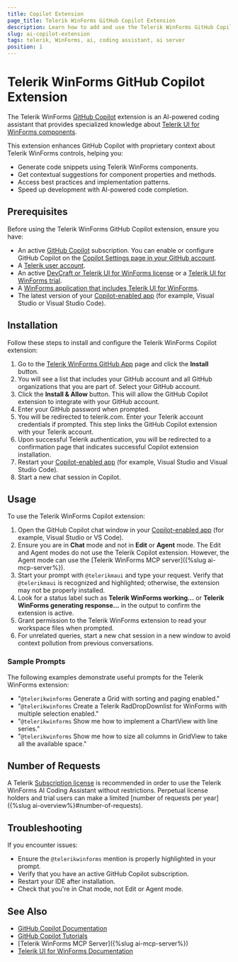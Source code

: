 ```yaml
---
title: Copilot Extension
page_title: Telerik WinForms GitHub Copilot Extension
description: Learn how to add and use the Telerik WinForms GitHub Copilot extension as a WinForms AI coding assistant and code generator for better developer productivity. The Telerik WinForms GitHub Copilot extension provides proprietary context about Telerik UI for WinForms to AI-powered software.
slug: ai-copilot-extension
tags: telerik, WinForms, ai, coding assistant, ai server
position: 1
---
```


# Telerik WinForms GitHub Copilot Extension

The Telerik WinForms [GitHub Copilot](https://github.com/features/copilot) extension is an AI-powered coding assistant that provides specialized knowledge about [Telerik UI for WinForms components](https://www.telerik.com/products/winforms.aspx). 

This extension enhances GitHub Copilot with proprietary context about Telerik WinForms controls, helping you:

* Generate code snippets using Telerik WinForms components.
* Get contextual suggestions for component properties and methods.
* Access best practices and implementation patterns.
* Speed up development with AI-powered code completion.

## Prerequisites

Before using the Telerik WinForms GitHub Copilot extension, ensure you have:

* An active [GitHub Copilot](https://github.com/features/copilot) subscription. You can enable or configure GitHub Copilot on the [Copilot Settings page in your GitHub account](https://github.com/settings/copilot).
* A [Telerik user account](https://www.telerik.com/account/?_gl=1*rbcezh*_gcl_au*NzA0NDU3NzU1LjE3NTA2NTk3NDY.*_ga*ODUxNTg5NDI5LjE2OTU2NDQ2ODI.*_ga_9JSNBCSF54*czE3NTQ1NDQ5MTQkbzE0NSRnMSR0MTc1NDU3MjMxMiRqMzAkbDAkaDA.).
* An active [DevCraft or Telerik UI for WinForms license](https://www.telerik.com/purchase/individual/winforms.aspx) or a [Telerik UI for WinForms trial](https://www.telerik.com/try/ui-for-winforms).
* A [WinForms application that includes Telerik UI for WinForms](https://docs.telerik.com/devtools/winforms/getting-started/first-steps).
* The latest version of your [Copilot-enabled app](https://docs.github.com/en/copilot/building-copilot-extensions/about-building-copilot-extensions#supported-clients-and-ides) (for example, Visual Studio or Visual Studio Code).

## Installation

Follow these steps to install and configure the Telerik WinForms Copilot extension:

1. Go to the [Telerik WinForms GitHub App](https://github.com/apps/telerikwinforms) page and click the **Install** button.
1. You will see a list that includes your GitHub account and all GitHub organizations that you are part of. Select your GitHub account.
1. Click the **Install & Allow** button. This will allow the GitHub Copilot extension to integrate with your GitHub account.
1. Enter your GitHub password when prompted.
1. You will be redirected to telerik.com. Enter your Telerik account credentials if prompted. This step links the GitHub Copilot extension with your Telerik account.
1. Upon successful Telerik authentication, you will be redirected to a confirmation page that indicates successful Copilot extension installation.
1. Restart your [Copilot-enabled app](https://docs.github.com/en/copilot/building-copilot-extensions/about-building-copilot-extensions#supported-clients-and-ides) (for example, Visual Studio and Visual Studio Code).
1. Start a new chat session in Copilot.

## Usage

To use the Telerik WinForms Copilot extension:

1. Open the GitHub Copilot chat window in your [Copilot-enabled app](https://docs.github.com/en/copilot/building-copilot-extensions/about-building-copilot-extensions#supported-clients-and-ides) (for example, Visual Studio or VS Code).
1. Ensure you are in **Chat** mode and not in **Edit** or **Agent** mode. The Edit and Agent modes do not use the Telerik Copilot extension. However, the Agent mode can use the [Telerik WinForms MCP server]({%slug ai-mcp-server%}).
1. Start your prompt with `@telerikmaui` and type your request. Verify that `@telerikmaui` is recognized and highlighted; otherwise, the extension may not be properly installed.
1. Look for a status label such as **Telerik WinForms working...** or **Telerik WinForms generating response...** in the output to confirm the extension is active.
1. Grant permission to the Telerik WinForms extension to read your workspace files when prompted.
1. For unrelated queries, start a new chat session in a new window to avoid context pollution from previous conversations.

### Sample Prompts

The following examples demonstrate useful prompts for the Telerik WinForms extension:

* "`@telerikwinforms` Generate a Grid with sorting and paging enabled."
* "`@telerikwinforms` Create a Telerik RadDropDownlist for WinForms with multiple selection enabled."
* "`@telerikwinforms` Show me how to implement a ChartView with line series."
* "`@telerikwinforms` Show me how to size all columns in GridView to take all the available space."

## Number of Requests

A Telerik [Subscription license](https://www.telerik.com/purchase/faq/licensing-purchasing) is recommended in order to use the Telerik WinForms AI Coding Assistant without restrictions. Perpetual license holders and trial users can make a limited [number of requests per year]({%slug ai-overview%}#number-of-requests).

## Troubleshooting

If you encounter issues:

* Ensure the `@telerikwinforms` mention is properly highlighted in your prompt.
* Verify that you have an active GitHub Copilot subscription.
* Restart your IDE after installation.
* Check that you're in Chat mode, not Edit or Agent mode.

## See Also 

* [GitHub Copilot Documentation](https://docs.github.com/en/copilot)
* [GitHub Copilot Tutorials](https://github.com/features/copilot/tutorials)
* [Telerik WinForms MCP Server]({%slug ai-mcp-server%})
* [Telerik UI for WinForms Documentation](https://docs.telerik.com/devtools/winforms/introduction)
